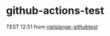 # github-actions-test

TEST 12:51 from [nielslange-githubtest](https://github.com/nielslange-githubtest)
